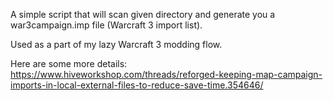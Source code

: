A simple script that will scan given directory and generate you a war3campaign.imp file (Warcraft 3 import list).

Used as a part of my lazy Warcraft 3 modding flow. 

Here are some more details: 
https://www.hiveworkshop.com/threads/reforged-keeping-map-campaign-imports-in-local-external-files-to-reduce-save-time.354646/
